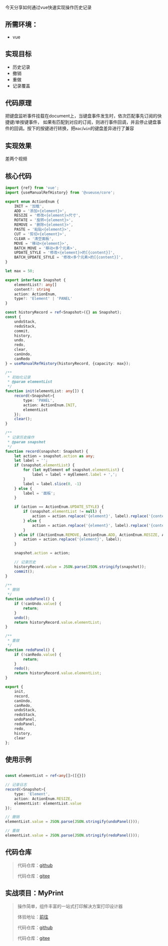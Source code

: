 今天分享如何通过vue快速实现操作历史记录

## 所需环境：

- vue

## 实现目标

- 历史记录
- 撤销
- 重做
- 记录覆盖

## 代码原理

把键盘监听事件挂载在document上，当键盘事件发生时，依次匹配事先订阅的快捷键/单按键事件，
如果有匹配到对应的订阅，则进行事件回调，并且停止键盘事件的回调。按下的按键进行转换，把`mac`/`win`的键盘差异进行了兼容

## 实现效果

差两个视频

## 核心代码

```ts
import {ref} from 'vue';
import {useManualRefHistory} from '@vueuse/core';

export enum ActionEnum {
    INIT = '加载',
    ADD = '添加<{element}>',
    RESIZE = '修改<{element}>尺寸',
    ROTATE = '旋转<{element}>',
    REMOVE = '删除<{element}>',
    PASTE = '粘贴<{element}>',
    CUT = '剪切<{element}>',
    CLEAR = '清空面板',
    MOVE = '移动<{element}>',
    BATCH_MOVE = '移动<多个元素>',
    UPDATE_STYLE = '修改<{element}>的[{content}]',
    BATCH_UPDATE_STYLE = '修改<多个元素>的[{content}]',
}

let max = 50;

export interface Snapshot {
    elementList?: any[]
    content?: string
    action: ActionEnum,
    type?: 'Element' | 'PANEL'
}

const historyRecord = ref<Snapshot>({} as Snapshot);
const {
    undoStack,
    redoStack,
    commit,
    history,
    undo,
    redo,
    clear,
    canUndo,
    canRedo
} = useManualRefHistory(historyRecord, {capacity: max});

/**
 * 初始化记录
 * @param elementList
 */
function init(elementList: any[]) {
    record(<Snapshot>{
        type: 'PANEL',
        action: ActionEnum.INIT,
        elementList
    });
    clear();
}

/**
 * 记录历史操作
 * @param snapshot
 */
function record(snapshot: Snapshot) {
    let action = snapshot.action as any;
    let label = '';
    if (snapshot.elementList) {
        for (let myElement of snapshot.elementList) {
            label = label + myElement.label + ',';
        }
        label = label.slice(0, -1)
    } else {
        label = '面板';
    }

    if (action == ActionEnum.UPDATE_STYLE) {
        if (snapshot.elementList != null) {
            action = action.replace('{element}', label).replace('{content}', snapshot.content);
        } else {
            action = action.replace('{element}', label).replace('{content}', snapshot.content);
        }
    } else if ([ActionEnum.REMOVE, ActionEnum.ADD, ActionEnum.RESIZE, ActionEnum.ROTATE, ActionEnum.MOVE].includes(action)) {
        action = action.replace('{element}', label);
    }

    snapshot.action = action;

    // 记录历史
    historyRecord.value = JSON.parse(JSON.stringify(snapshot));
    commit();
}

/**
 * 撤销
 */
function undoPanel() {
    if (!canUndo.value) {
        return;
    }
    undo();
    return historyRecord.value.elementList;
}

/**
 * 重做
 */
function redoPanel() {
    if (!canRedo.value) {
        return;
    }
    redo();
    return historyRecord.value.elementList;
}

export {
    init,
    record,
    canUndo,
    canRedo,
    undoStack,
    redoStack,
    undoPanel,
    redoPanel,
    redo,
    history,
    clear
};
```

## 使用示例

```ts

const elementList = ref<any[]>([{}])

// 记录日志
record(<Snapshot>{
    type: 'Element',
    action: ActionEnum.RESIZE,
    elementList: elementList.value
});

// 撤销
elementList.value = JSON.parse(JSON.stringify(undoPanel()));

// 重做
elementList.value = JSON.parse(JSON.stringify(redoPanel()));
```

## 代码仓库

> 代码仓库：[github](https://github.com/MyPrintDesign/myprint-blogs/tree/main/operation-history)
>
> 代码仓库：[gitee](https://gitee.com/MyPrintDesign/myprint-blogs/tree/main/operation-history)

## 实战项目：MyPrint

> 操作简单，组件丰富的一站式打印解决方案打印设计器
>
> 体验地址：[前往](https://demo.myprint.top)
>
> 代码仓库：[github](https://github.com/MyPrintDesign/myprint)
>
> 代码仓库：[gitee](https://gitee.com/MyPrintDesign/myprint)
